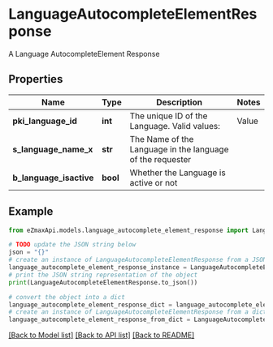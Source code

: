 # LanguageAutocompleteElementResponse

A Language AutocompleteElement Response

## Properties

Name | Type | Description | Notes
------------ | ------------- | ------------- | -------------
**pki_language_id** | **int** | The unique ID of the Language.  Valid values:  |Value|Description| |-|-| |1|French| |2|English| | 
**s_language_name_x** | **str** | The Name of the Language in the language of the requester | 
**b_language_isactive** | **bool** | Whether the Language is active or not | 

## Example

```python
from eZmaxApi.models.language_autocomplete_element_response import LanguageAutocompleteElementResponse

# TODO update the JSON string below
json = "{}"
# create an instance of LanguageAutocompleteElementResponse from a JSON string
language_autocomplete_element_response_instance = LanguageAutocompleteElementResponse.from_json(json)
# print the JSON string representation of the object
print(LanguageAutocompleteElementResponse.to_json())

# convert the object into a dict
language_autocomplete_element_response_dict = language_autocomplete_element_response_instance.to_dict()
# create an instance of LanguageAutocompleteElementResponse from a dict
language_autocomplete_element_response_from_dict = LanguageAutocompleteElementResponse.from_dict(language_autocomplete_element_response_dict)
```
[[Back to Model list]](../README.md#documentation-for-models) [[Back to API list]](../README.md#documentation-for-api-endpoints) [[Back to README]](../README.md)


